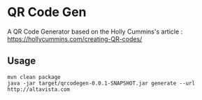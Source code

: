 # QR Code Gen

A QR Code Generator based on the Holly Cummins's article : https://hollycummins.com/creating-QR-codes/

## Usage

```
mvn clean package
java -jar target/qrcodegen-0.0.1-SNAPSHOT.jar generate --url http://altavista.com
```

